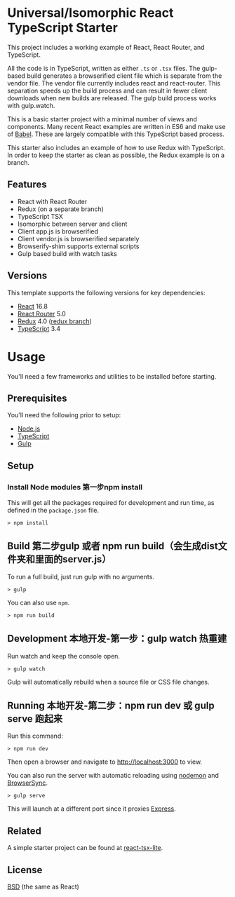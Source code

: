 
# Universal/Isomorphic React TypeScript Starter

This project includes a working example of React, React Router, and TypeScript.

All the code is in TypeScript, written as either `.ts` or `.tsx` files.
The gulp-based build generates a browserified client file which is separate from the vendor file.
The vendor file currently includes react and react-router.
This separation speeds up the build process and can result in fewer client downloads when new builds are released.
The gulp build process works with gulp.watch.

This is a basic starter project with a minimal number of views and components.
Many recent React examples are written in ES6 and make use of [Babel](https://babeljs.io/).
These are largely compatible with this TypeScript based process.

This starter also includes an example of how to use Redux with TypeScript.
In order to keep the starter as clean as possible, the Redux example is on a branch.

## Features

* React with React Router
* Redux (on a separate branch)
* TypeScript TSX
* Isomorphic between server and client
* Client app.js is browserified
* Client vendor.js is browserified separately
* Browserify-shim supports external scripts
* Gulp based build with watch tasks

## Versions

This template supports the following versions for key dependencies:

* [React](https://facebook.github.io/react/) 16.8
* [React Router](https://github.com/rackt/react-router) 5.0
* [Redux](https://github.com/reactjs/redux) 4.0 ([redux branch](https://github.com/toddlucas/react-tsx-starter/tree/redux))
* [TypeScript](http://www.typescriptlang.org/) 3.4

# Usage

You'll need a few frameworks and utilities to be installed before starting.

## Prerequisites

You'll need the following prior to setup:

* [Node.js](https://nodejs.org/)
* [TypeScript](http://www.typescriptlang.org/)
* [Gulp](http://gulpjs.com/)

## Setup

### Install Node modules 第一步npm install

This will get all the packages required for development and run time,
as defined in the `package.json` file.

```
> npm install
```

## Build 第二步gulp 或者 npm run build（会生成dist文件夹和里面的server.js）

To run a full build, just run gulp with no arguments.

```
> gulp
```

You can also use `npm`.

```
> npm run build
```

## Development 本地开发-第一步：gulp watch 热重建

Run watch and keep the console open.

```
> gulp watch
```

Gulp will automatically rebuild when a source file or CSS file changes.

## Running 本地开发-第二步：npm run dev 或 gulp serve 跑起来

Run this command:

```
> npm run dev
```

Then open a browser and navigate to [http://localhost:3000](http://localhost:3000) to view.

You can also run the server with automatic reloading using [nodemon](https://nodemon.io/) and [BrowserSync](https://www.browsersync.io/).

```
> gulp serve
```

This will launch at a different port since it proxies [Express](https://expressjs.com/).

## Related

A simple starter project can be found at [react-tsx-lite](https://github.com/toddlucas/react-tsx-lite).

## License

[BSD](https://github.com/toddlucas/react-tsx-starter/blob/master/LICENSE) (the same as React)
